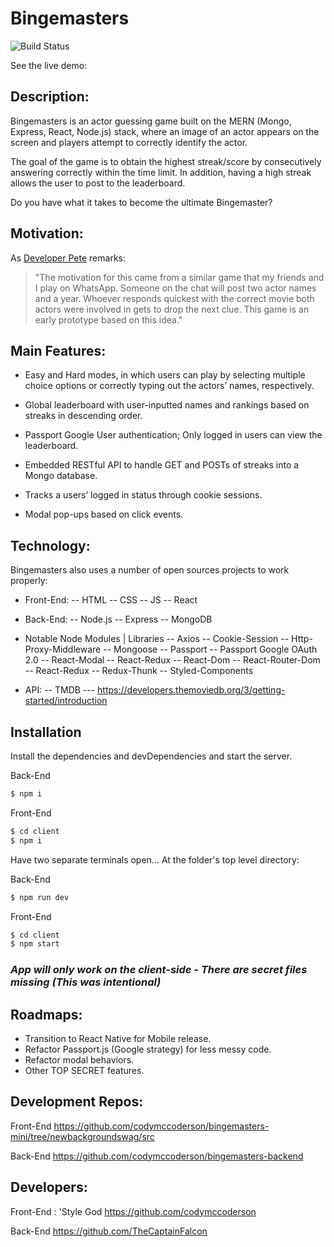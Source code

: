 # Bingemasters
![Build Status](https://travis-ci.org/joemccann/dillinger.svg)

See the live demo: <url>

## Description:

Bingemasters is an actor guessing game built on the MERN (Mongo, Express, React, Node.js) stack, where an image of an actor appears on the screen and players attempt to correctly identify the actor. 

The goal of the game is to obtain the highest streak/score by consecutively answering correctly within the time limit. In addition, having a high streak allows the user to post to the leaderboard.

Do you have what it takes to become the ultimate Bingemaster?

## Motivation:
As [Developer Pete](https://github.com/codymccoderson) remarks:

> "The motivation for this came from a similar game that my friends and I play on WhatsApp. Someone on the chat will post two actor names and a year. Whoever responds quickest with the correct movie both actors were involved in gets to drop the next clue. This game is an early prototype based on this idea."

## Main Features:

- Easy and Hard modes, in which users can play by selecting multiple choice options or correctly typing out the actors’ names, respectively. 

- Global leaderboard with user-inputted names and rankings based on streaks in descending order.

- Passport Google User authentication; Only logged in users can view the leaderboard.

- Embedded RESTful API to handle GET and POSTs of streaks into a Mongo database.

- Tracks a users’ logged in status through cookie sessions.

- Modal pop-ups based on click events.


## Technology:

Bingemasters also uses a number of open sources projects to work properly:

- Front-End:
-- HTML
-- CSS
-- JS
-- React

- Back-End:
-- Node.js
-- Express
-- MongoDB

- Notable Node Modules | Libraries
-- Axios
-- Cookie-Session
-- Http-Proxy-Middleware
-- Mongoose
-- Passport
-- Passport Google OAuth 2.0
-- React-Modal
-- React-Redux
-- React-Dom
-- React-Router-Dom
-- React-Redux
-- Redux-Thunk
-- Styled-Components

- API:
-- TMDB
--- https://developers.themoviedb.org/3/getting-started/introduction

## Installation

Install the dependencies and devDependencies and start the server.

Back-End
```sh
$ npm i
```

Front-End
```sh
$ cd client
$ npm i
```

Have two separate terminals open...
At the folder's top level directory:

Back-End
```sh
$ npm run dev
```

Front-End
```sh
$ cd client
$ npm start
```

### *App will only work on the client-side - There are secret files missing (This was intentional)*

## Roadmaps:

- Transition to React Native for Mobile release.
- Refactor Passport.js (Google strategy) for less messy code.
- Refactor modal behaviors.
- Other TOP SECRET features.

## Development Repos: 
Front-End 
https://github.com/codymccoderson/bingemasters-mini/tree/newbackgroundswag/src

Back-End
https://github.com/codymccoderson/bingemasters-backend

## Developers:

Front-End : 'Style God
https://github.com/codymccoderson

Back-End
https://github.com/TheCaptainFalcon

